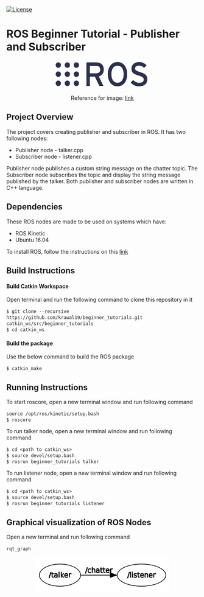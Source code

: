 [![License](https://img.shields.io/badge/License-BSD%203--Clause-blue.svg)](https://opensource.org/licenses/BSD-3-Clause)

<h1>ROS Beginner Tutorial - Publisher and Subscriber </h1>

</p>
<p align="center">
<img src="/Images/ROSlogo.png">
</p>

</p>
<p align="center">
Reference for image: <a href='http://www.ros.org/'>link</a>
</p>

## Project Overview
The project covers creating publisher and subscriber in ROS. It has two following nodes:
* Publisher node - talker.cpp
* Subscriber node - listener.cpp

Publisher node publishes a custom string message on the chatter topic. The Subscriber node subscribes the topic and display the string message published by the talker. Both publisher and subscriber nodes are written in C++ language.

## Dependencies

These ROS nodes are made to be used on systems which have:
* ROS Kinetic
* Ubuntu 16.04

To install ROS, follow the instructions on this [link](http://wiki.ros.org/kinetic/Installation)

## Build Instructions
#### Build Catkin Workspace
Open terminal and run the following command to clone this repository in it
```
$ git clone --recursive https://github.com/krawal19/beginner_tutorials.git catkin_ws/src/beginner_tutorials
$ cd catkin_ws
```
#### Build the package
Use the below command to build the ROS package
```
$ catkin_make
```
## Running Instructions
To start roscore, open a new terminal window and run following command
```
source /opt/ros/kinetic/setup.bash
$ roscore
```
To run talker node, open a new terminal window and run following command
```
$ cd <path to catkin_ws>
$ source devel/setup.bash
$ rosrun beginner_tutorials talker
```
To run listener node, open a new terminal window and run following command
```
$ cd <path to catkin_ws>
$ source devel/setup.bash
$ rosrun beginner_tutorials listener
```
## Graphical visualization of ROS Nodes
Open a new terminal and run following command
```
rqt_graph
```
<p align="center">
<img src="Images/rqt_graph.jpg" width="70%" height="70%">
</p>

